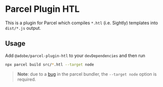# Parcel Plugin HTL

This is a plugin for Parcel which compiles `*.htl` (i.e. Sightly) templates into `dist/*.js` output. 

## Usage

Add `@adobe/parcel-plugin-htl` to your `devDependencies` and then run

```bash
npx parcel build src/*.htl --target node
```

> **Note**: due to a [bug](https://github.com/parcel-bundler/parcel/issues/1632) in the parcel bundler, the `--target node` option is required.